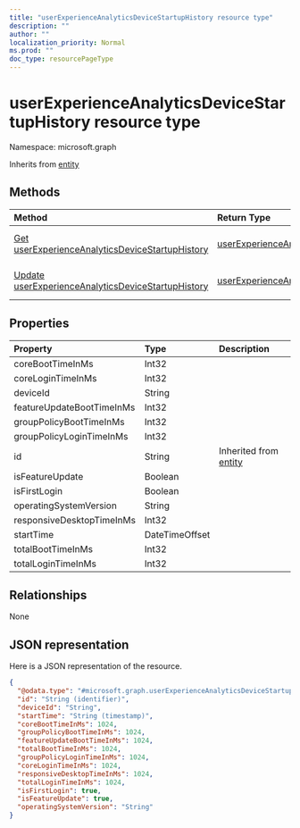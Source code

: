 ```yaml
---
title: "userExperienceAnalyticsDeviceStartupHistory resource type"
description: ""
author: ""
localization_priority: Normal
ms.prod: ""
doc_type: resourcePageType
---
```


# userExperienceAnalyticsDeviceStartupHistory resource type


Namespace: microsoft.graph




Inherits from [entity](../resources/entity.md)

## Methods
|Method|Return Type|Description|
|:---|:---|:---|
|[Get userExperienceAnalyticsDeviceStartupHistory](../api/userexperienceanalyticsdevicestartuphistory-get.md)|[userExperienceAnalyticsDeviceStartupHistory](../resources/userexperienceanalyticsdevicestartuphistory.md)|Read properties and relationships of the [userExperienceAnalyticsDeviceStartupHistory](../resources/userexperienceanalyticsdevicestartuphistory.md) object.|
|[Update userExperienceAnalyticsDeviceStartupHistory](../api/userexperienceanalyticsdevicestartuphistory-update.md)|[userExperienceAnalyticsDeviceStartupHistory](../resources/userexperienceanalyticsdevicestartuphistory.md)|Update the properties of a [userExperienceAnalyticsDeviceStartupHistory](../resources/userexperienceanalyticsdevicestartuphistory.md) object.|

## Properties
|Property|Type|Description|
|:---|:---|:---|
|coreBootTimeInMs|Int32||
|coreLoginTimeInMs|Int32||
|deviceId|String||
|featureUpdateBootTimeInMs|Int32||
|groupPolicyBootTimeInMs|Int32||
|groupPolicyLoginTimeInMs|Int32||
|id|String| Inherited from [entity](../resources/entity.md)|
|isFeatureUpdate|Boolean||
|isFirstLogin|Boolean||
|operatingSystemVersion|String||
|responsiveDesktopTimeInMs|Int32||
|startTime|DateTimeOffset||
|totalBootTimeInMs|Int32||
|totalLoginTimeInMs|Int32||

## Relationships
None

## JSON representation
Here is a JSON representation of the resource.
<!-- {
  "blockType": "resource",
  "keyProperty": "id",
  "@odata.type": "microsoft.graph.userExperienceAnalyticsDeviceStartupHistory",
  "baseType": "microsoft.graph.entity",
  "openType": false
}
-->
``` json
{
  "@odata.type": "#microsoft.graph.userExperienceAnalyticsDeviceStartupHistory",
  "id": "String (identifier)",
  "deviceId": "String",
  "startTime": "String (timestamp)",
  "coreBootTimeInMs": 1024,
  "groupPolicyBootTimeInMs": 1024,
  "featureUpdateBootTimeInMs": 1024,
  "totalBootTimeInMs": 1024,
  "groupPolicyLoginTimeInMs": 1024,
  "coreLoginTimeInMs": 1024,
  "responsiveDesktopTimeInMs": 1024,
  "totalLoginTimeInMs": 1024,
  "isFirstLogin": true,
  "isFeatureUpdate": true,
  "operatingSystemVersion": "String"
}
```

